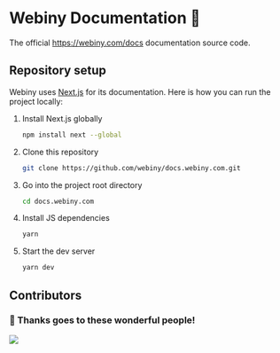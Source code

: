 # Webiny Documentation 📝

The official https://webiny.com/docs documentation source code.

## Repository setup
Webiny uses [Next.js](https://nextjs.org/) for its documentation. Here is how you can run the project locally:

1. Install Next.js globally

    ```sh
    npm install next --global
    ```

2. Clone this repository

    ```sh
    git clone https://github.com/webiny/docs.webiny.com.git
    ```

3. Go into the project root directory

    ```sh
    cd docs.webiny.com
    ```

4. Install JS dependencies

    ```sh
    yarn
    ```

5. Start the dev server

    ```sh
    yarn dev
    ```

## Contributors

### 🧡 Thanks goes to these wonderful people!
<a href="https://github.com/webiny/docs.webiny.com/graphs/contributors">
  <img src="https://contrib.rocks/image?repo=webiny/docs.webiny.com" />
</a>